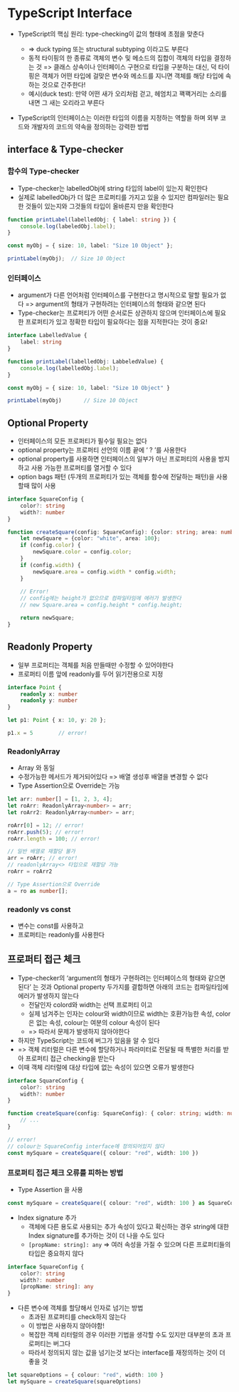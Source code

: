 # TypeScript Interface
* TypeScript의 핵심 원리: type-checking이 값의 형태에 초점을 맞춘다
	* => duck typing 또는 structural subtyping 이라고도 부른다
	* 동적 타이핑의 한 종류로 객체의 변수 및 메소드의 집합이 객체의 타입을 결정하는 것 => 클래스 상속이나 인터페이스 구현으로 타입을 구분하는 대신, 덕 타이핑은 객체가 어떤 타입에 걸맞은 변수와 메소드를 지니면 객체를 해당 타입에 속하는 것으로 간주한다!
	* 예시(duck test): 만약 어떤 새가 오리처럼 걷고, 헤엄치고 꽥꽥거리는 소리를 내면 그 새는 오리라고 부른다

* TypeScript의 인터페이스는 이러한 타입의 이름을 지정하는 역할을 하며 외부 코드와 개발자의 코드의 약속을 정의하는 강력한 방법

## interface & Type-checker
### 함수의 Type-checker
* Type-checker는 labelledObj에 string 타입의 label이 있는지 확인한다
* 실제로 labelledObj가 더 많은 프로퍼티를 가지고 있을 수 있지만 컴파일러는 필요한 것들이 있는지와 그것들의 타입이 올바른지 만을 확인한다
``` typescript
function printLabel(labelledObj: { label: string }) {
	console.log(labeledObj.label);
}

const myObj = { size: 10, label: "Size 10 Object" };

printLabel(myObj);	// Size 10 Object
```

### 인터페이스
* argument가 다른 언어처럼 인터페이스를 구현한다고 명시적으로 말할 필요가 없다 => argument의 형태가 구현하려는 인터페이스의 형태와 같으면 된다
* Type-checker는 프로퍼티가 어떤 순서로든 상관하지 않으며 인터페이스에 필요한 프로퍼티가 있고 정확한 타입이 필요하다는 점을 지적한다는 것이 중요!
``` typescript
interface LabelledValue {
	label: string
}

function printLabel(labelledObj: LabbeledValue) {
	console.log(labelledObj.label);
}

const myObj = { size: 10, label: "Size 10 Object" }

printLabel(myObj)		// Size 10 Object 
```


## Optional Property
* 인터페이스의 모든 프로퍼티가 필수일 필요는 없다
* optional property는 프로퍼티 선언의 이름 끝에 ‘ ? ’를 사용한다
* optional property를 사용하면 인터페이스의 일부가 아닌 프로퍼티의 사용을 방지하고 사용 가능한 프로퍼티를 열거할 수 있다
* option bags 패턴 (두개의 프로퍼티가 있는 객체를 함수에 전달하는 패턴)을 사용할때 많이 사용
``` typescript
interface SquareConfig {
	color?: string
	width?: number
}

function createSquare(config: SquareConfig): {color: string; area: number} {
	let newSquare = {color: "white", area: 100};
	if (config.color) {
		newSquare.color = config.color;
	}
	if (config.width) {
		newSquare.area = config.width * config.width;
	}
	
	// Error!
	// config에는 height가 없으므로 컴파일타임에 에러가 발생한다
	// new Square.area = config.height * config.height;

	return newSquare;
}
```


## Readonly Property
* 일부 프로퍼티는 객체를 처음 만들때만 수정할 수 있어야한다
* 프로퍼티 이름 앞에 readonly를 두어 읽기전용으로 지정
``` typescript
interface Point {
	readonly x: number
	readonly y: number
}

let p1: Point { x: 10, y: 20 };

p1.x = 5		// error!
```

### ReadonlyArray<T>
* Array<T> 와 동일
* 수정가능한 메서드가 제거되어있다 => 배열 생성후 배열을 변경할 수 없다
* Type Assertion으로 Override는 가능

``` typescript
let arr: number[] = [1, 2, 3, 4];
let roArr: ReadonlyArray<number> = arr;
let roArr2: ReadonlyArray<number> = arr;

roArr[0] = 12; // error!
roArr.push(5); // error!
roArr.length = 100; // error!

// 일반 배열로 재할당 불가
arr = roArr; // error!
// readonlyArray<> 타입으로 재할당 가능
roArr = roArr2

// Type Assertion으로 Override
a = ro as number[];
```

### readonly vs const
* 변수는 const를 사용하고
* 프로퍼티는 readonly를 사용한다


## 프로퍼티 접근 체크
* Type-checker의  ‘argument의 형태가 구현하려는 인터페이스의 형태와 같으면 된다’ 는 것과 Optional property 두가지를 결합하면 아래의 코드는 컴파일타임에 에러가 발생하지 않는다
	* 전달인자 colord와 width는 선택 프로퍼티 이고
	* 실제 넘겨주는 인자는 colour와 width이므로 width는 호환가능한 속성, color은 없는 속성, colour는 여분의 colour 속성이 된다
	* => 따라서 문제가 발생하지 않아야한다
* 하지만 TypeScript는 코드에 버그가 있음을 알 수 있다
* => 객체 리터럴은 다른 변수에 할당하거나 파라미터로 전달될 때 특별한 처리를 받아 프로퍼티 접근 checking을 받는다
* 이때 객체 리터럴에 대상 타입에 없는 속성이 있으면 오류가 발생한다
``` typescript
interface SquareConfig {
	color?: string
	width?: number
}

function createSquare(config: SquareConfig): { color: string; width: number } {
	// ...
}

// error!
// colour는 SquareConfig interface에 정의되어있지 않다
const mySquare = createSquare({ colour: "red", width: 100 })
```

### 프로퍼티 접근 체크 오류를 피하는 방법
* Type Assertion 을 사용
``` typescript
const mySquare = createSquare({ colour: "red", width: 100 } as SquareConfig)
```

* Index signature 추가
	* 객체에 다른 용도로 사용되는 추가 속성이 있다고 확신하는 경우 string에 대한 Index signature를 추가하는 것이 더 나을 수도 있다
	* `[propName: string]: any` => 여러 속성을 가질 수 있으며 다른 프로퍼티들의 타입은 중요하지 않다
``` typescript
interface SquareConfig {
	color?: string
	width?: number
	[propName: string]: any
}
```

* 다른 변수에 객체를 할당해서 인자로 넘기는 방법
	* 초과된 프로퍼티를 check하지 않는다
	* 이 방법은 사용하지 않아야함!
	* 복잡한 객체 리터럴의 경우 이러한 기법을 생각할 수도 있지만 대부분의 초과 프로퍼티는 버그다 
	* 따라서 정의되지 않는 값을 넘기는것 보다는 interface를 재정의하는 것이 더 좋을 것
``` typescript
let squareOptions = { colour: "red", width: 100 }
let mySquare = createSquare(squareOptions)
```








